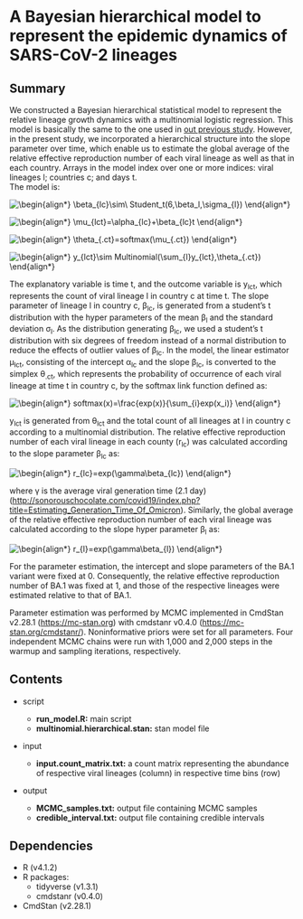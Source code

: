 # A Bayesian hierarchical model to represent the epidemic dynamics of SARS-CoV-2 lineages

## Summary
We constructed a Bayesian hierarchical statistical model to represent the relative lineage growth dynamics with a multinomial logistic regression. This model is basically the same to the one used in [out previous study](https://www.nature.com/articles/s41586-022-04462-1 "Omicron paper"). However, in the present study, we incorporated a hierarchical structure into the slope parameter over time, which enable us to estimate the global average of the relative effective reproduction number of each viral lineage as well as that in each country. Arrays in the model index over one or more indices: viral lineages l; countries c; and days t.  
The model is:

![\begin{align*}
\beta_{lc}\sim\ Student\_t(6,\beta_l,\sigma_{l})
\end{align*}
](https://render.githubusercontent.com/render/math?math=%5Cdisplaystyle+%5Cbegin%7Balign%2A%7D%0A%5Cbeta_%7Blc%7D%5Csim%5C+Student%5C_t%286%2C%5Cbeta_l%2C%5Csigma_%7Bl%7D%29%0A%5Cend%7Balign%2A%7D%0A)  

![\begin{align*}
\mu_{lct}=\alpha_{lc}+\beta_{lc}t
\end{align*}
](https://render.githubusercontent.com/render/math?math=%5Cdisplaystyle+%5Cbegin%7Balign%2A%7D%0A%5Cmu_%7Blct%7D%3D%5Calpha_%7Blc%7D%2B%5Cbeta_%7Blc%7Dt%0A%5Cend%7Balign%2A%7D%0A)

![\begin{align*}
\theta_{.ct}=softmax(\mu_{.ct})
\end{align*}
](https://render.githubusercontent.com/render/math?math=%5Cdisplaystyle+%5Cbegin%7Balign%2A%7D%0A%5Ctheta_%7B.ct%7D%3Dsoftmax%28%5Cmu_%7B.ct%7D%29%0A%5Cend%7Balign%2A%7D%0A)

![\begin{align*}
y_{lct}\sim Multinomial(\sum_{l}y_{lct},\theta_{.ct})
\end{align*}
](https://render.githubusercontent.com/render/math?math=%5Cdisplaystyle+%5Cbegin%7Balign%2A%7D%0Ay_%7Blct%7D%5Csim+Multinomial%28%5Csum_%7Bl%7Dy_%7Blct%7D%2C%5Ctheta_%7B.ct%7D%29%0A%5Cend%7Balign%2A%7D%0A)

The explanatory variable is time t, and the outcome variable is y<sub>lct</sub>, which represents the count of viral lineage l in country c at time t. The slope parameter of lineage l in country c, &beta;<sub>lc</sub>, is generated from a student’s t distribution with the hyper parameters of the mean &beta;<sub>l</sub> and the standard deviation &sigma;<sub>l</sub>. As the distribution generating &beta;<sub>lc</sub>, we used a student’s t distribution with six degrees of freedom instead of a normal distribution to reduce the effects of outlier values of &beta;<sub>lc</sub>. In the model, the linear estimator &mu;<sub>lct</sub>, consisting of the intercept &alpha;<sub>lc</sub> and the slope &beta;<sub>lc</sub>, is converted to the simplex &theta;<sub>.ct</sub>, which represents the probability of occurrence of each viral lineage at time t in country c, by the softmax link function defined as:

![\begin{align*}
softmax(x)=\frac{exp(x)}{\sum_{i}exp(x_i)}
\end{align*}
](https://render.githubusercontent.com/render/math?math=%5Cdisplaystyle+%5Cbegin%7Balign%2A%7D%0Asoftmax%28x%29%3D%5Cfrac%7Bexp%28x%29%7D%7B%5Csum_%7Bi%7Dexp%28x_i%29%7D%0A%5Cend%7Balign%2A%7D%0A)

y<sub>lct</sub> is generated from &theta;<sub>lct</sub> and the total count of all lineages at l in country c according to a multinomial distribution.
	The relative effective reproduction number of each viral lineage in each county (r<sub>lc</sub>) was calculated according to the slope parameter &beta;<sub>lc</sub> as:

![\begin{align*}
r_{lc}=exp(\gamma\beta_{lc})
\end{align*}
](https://render.githubusercontent.com/render/math?math=%5Cdisplaystyle+%5Cbegin%7Balign%2A%7D%0Ar_%7Blc%7D%3Dexp%28%5Cgamma%5Cbeta_%7Blc%7D%29%0A%5Cend%7Balign%2A%7D%0A)


where &gamma; is the average viral generation time (2.1 day) (http://sonorouschocolate.com/covid19/index.php?title=Estimating_Generation_Time_Of_Omicron). Similarly, the global average of the relative effective reproduction number of each viral lineage was calculated according to the slope hyper parameter &beta;<sub>l</sub> as:

![\begin{align*}
r_{l}=exp(\gamma\beta_{l})
\end{align*}
](https://render.githubusercontent.com/render/math?math=%5Cdisplaystyle+%5Cbegin%7Balign%2A%7D%0Ar_%7Bl%7D%3Dexp%28%5Cgamma%5Cbeta_%7Bl%7D%29%0A%5Cend%7Balign%2A%7D%0A)

For the parameter estimation, the intercept and slope parameters of the BA.1 variant were fixed at 0. Consequently, the relative effective reproduction number of BA.1 was fixed at 1, and those of the respective lineages were estimated relative to that of BA.1.

Parameter estimation was performed by MCMC implemented in CmdStan v2.28.1 (https://mc-stan.org) with cmdstanr v0.4.0 (https://mc-stan.org/cmdstanr/). Noninformative priors were set for all parameters. Four independent MCMC chains were run with 1,000 and 2,000 steps in the warmup and sampling iterations, respectively.

## Contents
* script
	* **run_model.R:** main script
	* **multinomial.hierarchical.stan:** stan model file
* input
	* **input.count_matrix.txt:** a count matrix representing the abundance of respective viral lineages (column) in respective time bins (row)

* output
	* **MCMC_samples.txt:** output file containing MCMC samples 
	* **credible_interval.txt:** output file containing credible intervals

## Dependencies
* R (v4.1.2)
* R packages:
	* tidyverse (v1.3.1)
	* cmdstanr (v0.4.0)
* CmdStan (v2.28.1)











